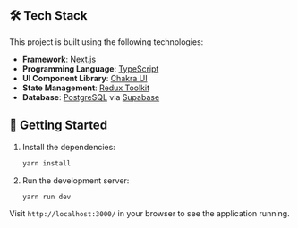 ## 🛠 Tech Stack
This project is built using the following technologies:

- **Framework**: [Next.js](https://nextjs.org/)
- **Programming Language**: [TypeScript](https://www.typescriptlang.org/)
- **UI Component Library**: [Chakra UI](https://chakra-ui.com/)
- **State Management**: [Redux Toolkit](https://redux-toolkit.js.org/)
- **Database**: [PostgreSQL](https://www.postgresql.org/) via [Supabase](https://supabase.io/)

## 🚀 Getting Started

1. Install the dependencies:
    ```bash
    yarn install
    ```

2. Run the development server:
    ```bash
    yarn run dev
    ```

Visit `http://localhost:3000/` in your browser to see the application running.
